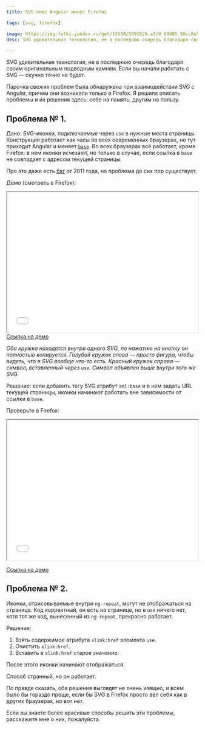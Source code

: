 ```yaml
---
title: SVG плюс Angular минус Firefox

tags: [svg, firefox]

image: https://img-fotki.yandex.ru/get/15538/5091629.a3/0_86805_56cc8e5e_orig
desc: SVG удивительная технология, не в последнюю очередь благодаря своим оригинальным подводным камням. Парочка свежих проблем была обнаружена при взаимодействии SVG с Angular, причем они возникали только в Firefox.

---
```


SVG удивительная технология, не в последнюю очередь благодаря своим оригинальным подводным камням. Если вы начали работать с SVG — скучно точно не будет.

Парочка свежих проблем была обнаружена при взаимодействии SVG с Angular, причем они возникали только в Firefox. Я решила описать проблемы и их решения здесь: себе на память, другим на пользу.<!--more-->

<h2>Проблема № 1.</h2>

Дано: SVG-иконки, подключаемые через <code>use</code> в нужные места страницы. Конструкция работает как часы во всех современных браузерах, но тут приходит Angular и меняет <a href="http://www.w3.org/TR/html-markup/base.html"><code>base</code></a>. Во всех браузерах всё работает, кроме Firefox: в нем иконки исчезают, но только в случае, если ссылка в <code>base</code> не совпадает с адресом текущей страницы.

Про это даже есть <a href="https://bugzilla.mozilla.org/show_bug.cgi?id=652991">баг</a> от 2011 года, но проблема до сих пор существует.

Демо (смотреть в Firefox):

<iframe class="frame--border" src="../assets/demo/svg-in-firefox/svg-no-base.html" style="width: 100%; height: 370px">
</iframe>
<a href="../assets/demo/svg-in-firefox/svg-no-base.html">Ссылка на демо</a>

<i>Оба кружка находятся внутри одного SVG, по нажатию на кнопку он полностью копируется. Голубой кружок слева — просто фигура, чтобы видеть, что в SVG вообще что-то есть. Красный кружок справа — символ, вставленный через <code>use</code>. Символ объявлен выше внутри того же SVG.</i>

Решение: если добавить тегу SVG атрибут <code>xml:base</code> и в нем задать URL текущей страницы, иконки начинают работать вне зависимости от ссылки в <code>base</code>.

Проверьте в Firefox:

<iframe class="frame--border" src="../assets/demo/svg-in-firefox/svg-has-base.html" style="width: 100%; height: 370px"></iframe>

<a href="../assets/demo/svg-in-firefox/svg-has-base.html">Ссылка на демо</a>

<h2>Проблема № 2.</h2>

Иконки, отрисовываемые внутри <code>ng-repeat</code>, могут не отображаться на странице. Код корректный, он есть на странице, но в <code>use</code> ничего нет, хотя тот же код, вынесенный из <code>ng-repeat</code>, прекрасно работает.

Решение:

1. Взять содержимое атрибута <code>xlink:href</code> элемента <code>use</code>.
2. Очистить <code>xlink:href</code>.
3. Вставить в <code>xlink:href</code> старое значение.

После этого иконки начинают отображаться.

Способ странный, но он работает.

По правде сказать, оба решения выглядят не очень изящно, и всем было бы гораздо проще, если бы SVG в Firefox просто вел себя как в других браузерах, но вот нет.

Если вы знаете более красивые способы решить эти проблемы, расскажите мне о них, пожалуйста.





